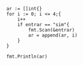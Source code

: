 	ar := []int{}
	for i := 0; i <= 4;{
		i++
		if entrar == "sim"{
			fmt.Scan(&entrar)
			ar = append(ar, i)
		}
	}

	fmt.Println(ar)
